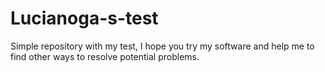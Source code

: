 Lucianoga-s-test
================

Simple repository with my test, I hope you try my software and help me to find other ways to resolve potential problems.
